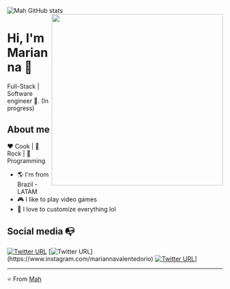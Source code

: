 ![Mah GitHub stats](https://github-readme-stats.vercel.app/api?username=mahvalenterj&show_icons=true&theme=radical)
<img align="right" width="400" height="400" src="https://picrew.me/share?cd=fwkce8w2i8">


# Hi, I'm Marianna :chicken:

Full-Stack | Software engineer :robot:. (In progress)


## About me 

:heart: Cook | :black_heart: Rock | :blue_heart: Programming

- :earth_americas: I'm from Brazil - LATAM
- :video_game: I like to play video games
- :gem: I love to customize everything lol


## Social media :mailbox_with_no_mail:

[![Twitter URL](https://img.shields.io/twitter/url?color=%231DA1F2&label=follow&logo=twitter&logoColor=%231DA1F2&style=flat-square&url=https%3A%2F%2Fwww.reddit.com%2Fuser%2FFatChicken277)](https://twitter.com/alejorc277)
[![Twitter URL](https://img.shields.io/twitter/url?color=%23fb3958&label=follow&logo=instagram&logoColor=%23fb3958&style=flat-square&url=https%3A%2F%2Fwww.instagram.com%2Falejorc_)](https://www.instagram.com/mariannavalentedorio)
[![Twitter URL](https://img.shields.io/twitter/url?color=%230072b1&label=connect&logo=linkedin&logoColor=%230072b1&style=flat-square&url=https%3A%2F%2Fwww.linkedin.com%2Fin%2Falejandro-ramirez-ciceros%2F)]([(https://www.linkedin.com/in/marianna-corr%C3%AAa-da-silva-valente/)https://www.linkedin.com/in/marianna-corr%C3%AAa-da-silva-valente/)]


---
⭐️ From [Mah](https://github.com/mahvalenterj)
